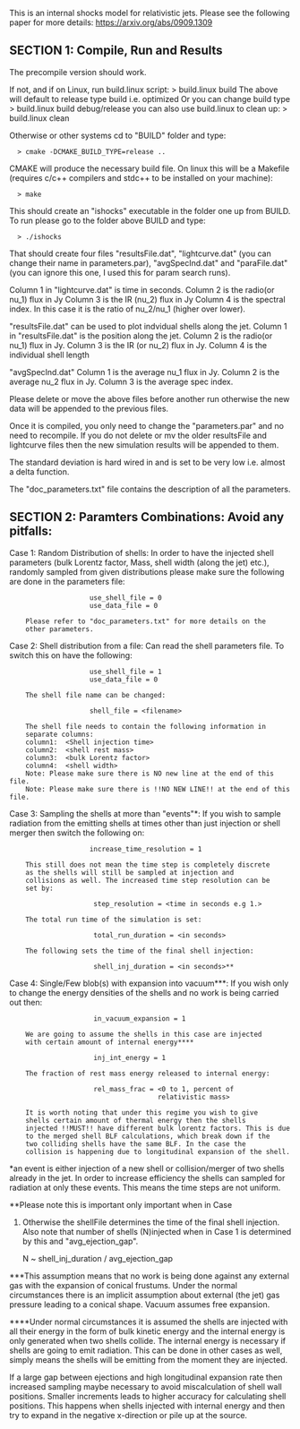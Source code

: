 This is an internal shocks model for relativistic jets. Please see the following paper for more details: https://arxiv.org/abs/0909.1309


## SECTION 1: Compile, Run and Results

The precompile version should work.

If not, and if on Linux, run build.linux script:
      > build.linux build
      The above will default to release type build i.e. optimized
      Or you can change build type
      > build.linux build debug/release
you can also use build.linux to clean up:
      > build.linux clean

Otherwise or other systems cd to "BUILD" folder and type: 

      > cmake -DCMAKE_BUILD_TYPE=release ..

CMAKE will produce the necessary build file. On linux this will be a Makefile
(requires c/c++ compilers and stdc++ to be installed on your machine): 
    
      > make

This should create an "ishocks" executable in the folder one up from
BUILD. To run please go to the folder above BUILD and type:

      > ./ishocks

That should create four files "resultsFile.dat", "lightcurve.dat" (you
can change their name in parameters.par), "avgSpecInd.dat" and
"paraFile.dat" (you can ignore this one, I used this for param search runs). 

Column 1 in "lightcurve.dat" is time in seconds. 
Column 2 is the radio(or nu_1) flux in Jy
Column 3 is the IR (nu_2) flux in Jy
Column 4 is the spectral index. In this case it is the ratio of nu_2/nu_1 
(higher over lower).

"resultsFile.dat" can be used to plot indvidual shells along the jet.
Column 1 in "resultsFile.dat" is the position along the jet.
Column 2 is the radio(or nu_1) flux in Jy.
Column 3 is the IR (or nu_2) flux in Jy.
Column 4 is the individual shell length

"avgSpecInd.dat"
Column 1 is the average nu_1 flux in Jy.
Column 2 is the average nu_2 flux in Jy.
Column 3 is the average spec index.

Please delete or move the above files before another run otherwise the
new data will be appended to the previous files.

Once it is compiled, you only need to change the "parameters.par" and no need
to recompile. If you do not delete or mv the older resultsFile and lightcurve
files then the new simulation results will be appended to them.

The standard deviation is hard wired in and 
is set to be very low i.e. almost a delta function.

The "doc_parameters.txt" file contains the description of all the parameters.


## SECTION 2: Paramters Combinations: Avoid any pitfalls:


Case 1: Random Distribution of shells:
        In order to have the injected shell parameters (bulk Lorentz
        factor, Mass, shell width (along the jet) etc.), randomly
        sampled from given distributions please make sure the
        following are done in the parameters file:
        
                        use_shell_file = 0
                        use_data_file = 0

        Please refer to "doc_parameters.txt" for more details on the
        other parameters.

Case 2: Shell distribution from a file:
        Can read the shell parameters file. To switch this on have the
        following:
                
                        use_shell_file = 1
                        use_data_file = 0
                        
        The shell file name can be changed:
               
                        shell_file = <filename>
                        
        The shell file needs to contain the following information in
        separate columns:
        column1:  <Shell injection time> 
        column2:  <shell rest mass> 
        column3:  <bulk Lorentz factor>
        column4:  <shell width>
        Note: Please make sure there is NO new line at the end of this file. 
        Note: Please make sure there is !!NO NEW LINE!! at the end of this file.                        
        
Case 3: Sampling the shells at more than "events"*:
        If you wish to sample radiation from the emitting shells at
        times other than just injection or shell merger then switch
        the following on:
        
                        increase_time_resolution = 1
                        
        This still does not mean the time step is completely discrete
        as the shells will still be sampled at injection and
        collisions as well. The increased time step resolution can be
        set by:

                         step_resolution = <time in seconds e.g 1.>
                         
        The total run time of the simulation is set:

                         total_run_duration = <in seconds> 

        The following sets the time of the final shell injection:
         
                         shell_inj_duration = <in seconds>**      
                              
Case 4: Single/Few blob(s) with expansion into vacuum***:
        If you wish only to change the energy densities of the shells
        and no work is being carried out then:

                         in_vacuum_expansion = 1
        
        We are going to assume the shells in this case are injected
        with certain amount of internal energy**** 
        
                         inj_int_energy = 1
                    
        The fraction of rest mass energy released to internal energy:

                         rel_mass_frac = <0 to 1, percent of
                                         relativistic mass>

        It is worth noting that under this regime you wish to give
        shells certain amount of thermal energy then the shells
        injected !!MUST!! have different bulk lorentz factors. This is due
        to the merged shell BLF calculations, which break down if the
        two colliding shells have the same BLF. In the case the
        collision is happening due to longitudinal expansion of the shell.


*an event is either injection of a new shell or collision/merger of
 two shells already in the jet. In order to increase efficiency the
 shells can sampled for radiation at only these events. This means the
 time steps are not uniform. 

**Please note this is important only important when in Case
  1. Otherwise the shellFile determines the time of the final shell
  injection. Also note that number of shells (N)injected when in Case 1
  is determined by this and "avg_ejection_gap".
 
     N ~ shell_inj_duration / avg_ejection_gap

***This assumption means that no work is being done against any
   external gas with the expansion of conical frustums. Under the
   normal circumstances there is an implicit assumption about external
   (the jet) gas pressure leading to a conical shape. Vacuum assumes
   free expansion.

****Under normal circumstances it is assumed the shells are injected
    with all their energy in the form of bulk kinetic energy and the
    internal energy is only generated when two shells collide. The
    internal energy is necessary if shells are going to emit radiation.
    This can be done in other cases as well, simply means the shells
    will be emitting from the moment they are injected.

If a large gap between ejections and high longitudinal expansion rate
then increased sampling maybe necessary to avoid miscalculation of
shell wall positions. Smaller increments leads to higher accuracy for
calculating shell positions. This happens when shells injected with
internal energy and then try to expand in the negative x-direction or
pile up at the source. 
